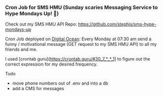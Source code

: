 ### Cron Job for SMS HMU (Sunday scaries Messaging Service to Hype Mondays Up! 🎉)

Check out my SMS HMU API Repo: https://github.com/stephjs/sms-hype-mondays-up

Cron Job deployed on [Digital Ocean](https://cloud.digitalocean.com/): Every Monday at 07:30 am send a funny / motivational message (GET request to my SMS HMU API) to all my friends and me.

I used [crontab guru](https://crontab.guru/#30_7_*_*_1] to figure out the correct expression for my desired frequency.

Todo

- move phone numbers out of .env and into a db
- add a CMS for messages
